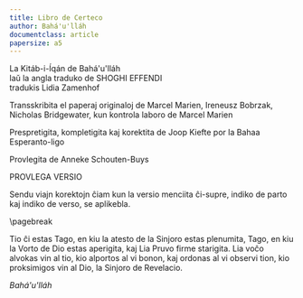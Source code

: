 ```yaml
---
title: Libro de Certeco
author: Bahá'u'lláh
documentclass: article
papersize: a5
---
```


La Kitáb-i-Íqán de Bahá'u'lláh\
laŭ la angla traduko de SHOGHI EFFENDI\
tradukis Lidia Zamenhof

Transskribita el paperaj originaloj de Marcel Marien, Ireneusz Bobrzak, Nicholas Bridgewater, kun kontrola laboro de Marcel Marien

Prespretigita, kompletigita kaj korektita de Joop Kiefte por la Bahaa Esperanto-ligo

Provlegita de Anneke Schouten-Buys

PROVLEGA VERSIO

Sendu viajn korektojn ĉiam kun la versio menciita ĉi-supre, indiko de parto kaj indiko de verso, se aplikebla.

\pagebreak

Tio ĉi estas Tago, en kiu la atesto de la Sinjoro estas plenumita, Tago, en kiu la Vorto de Dio estas aperigita, kaj Lia Pruvo firme starigita. Lia voĉo alvokas vin al tio, kio alportos al vi bonon, kaj ordonas al vi observi tion, kio proksimigos vin al Dio, la Sinjoro de Revelacio.

*Bahá'u'lláh*